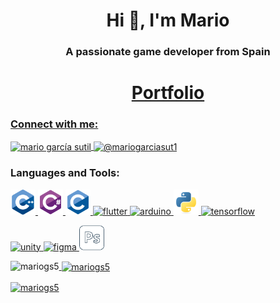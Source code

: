 <h1 align="center">Hi 👋, I'm Mario</h1>
<h3 align="center">A passionate game developer from Spain</h3>

<a href="https://mariogs5.github.io/Portfolio/" target="_blank" rel="noreferrer"><h1 align="center">Portfolio </h1>
  
<h3 align="left">Connect with me:</h3>
<p align="left">
<a href="https://www.linkedin.com/in/mario-garcía-sutil-7086072b2/" target="blank"><img align="center" src="https://raw.githubusercontent.com/rahuldkjain/github-profile-readme-generator/master/src/images/icons/Social/linked-in-alt.svg" alt="mario garcía sutil" height="30" width="40" /> </a>
<a href="https://twitter.com/@mariogarciasut1" target="blank"><img align="center" src="https://raw.githubusercontent.com/rahuldkjain/github-profile-readme-generator/master/src/images/icons/Social/twitter.svg" alt="@mariogarciasut1" height="30" width="40" /> </a>
</p>

<h3 align="left">Languages and Tools:</h3>
<p align="left">  </a> </a> </a> </a> </a> </a> </a> </a> </a> </a> </p>

<a href="https://www.w3schools.com/cpp/" target="_blank" rel="noreferrer"> <img src="https://raw.githubusercontent.com/devicons/devicon/master/icons/cplusplus/cplusplus-original.svg" alt="cplusplus" width="40" height="40"/>
<a href="https://www.w3schools.com/cs/" target="_blank" rel="noreferrer"> <img src="https://raw.githubusercontent.com/devicons/devicon/master/icons/csharp/csharp-original.svg" alt="csharp" width="40" height="40"/> 
<a href="https://www.cprogramming.com/" target="_blank" rel="noreferrer"> <img src="https://raw.githubusercontent.com/devicons/devicon/master/icons/c/c-original.svg" alt="c" width="40" height="40"/> 
<a href="https://flutter.dev" target="_blank" rel="noreferrer"> <img src="https://www.vectorlogo.zone/logos/flutterio/flutterio-icon.svg" alt="flutter" width="40" height="40"/> 
<a href="https://www.arduino.cc/" target="_blank" rel="noreferrer"> <img src="https://cdn.worldvectorlogo.com/logos/arduino-1.svg" alt="arduino" width="40" height="40"/>
<a href="https://www.python.org" target="_blank" rel="noreferrer"> <img src="https://raw.githubusercontent.com/devicons/devicon/master/icons/python/python-original.svg" alt="python" width="40" height="40"/>
<a href="https://www.tensorflow.org" target="_blank" rel="noreferrer"> <img src="https://www.vectorlogo.zone/logos/tensorflow/tensorflow-icon.svg" alt="tensorflow" width="40" height="40"/>

<a href="https://unity.com/" target="_blank" rel="noreferrer"> <img src="https://www.vectorlogo.zone/logos/unity3d/unity3d-icon.svg" alt="unity" width="40" height="40"/> 
<a href="https://www.figma.com/" target="_blank" rel="noreferrer"> <img src="https://www.vectorlogo.zone/logos/figma/figma-icon.svg" alt="figma" width="40" height="40"/> 
<a href="https://www.photoshop.com/en" target="_blank" rel="noreferrer"> <img src="https://raw.githubusercontent.com/devicons/devicon/master/icons/photoshop/photoshop-line.svg" alt="photoshop" width="40" height="40"/>

<p><img align="left" src="https://github-readme-stats.vercel.app/api/top-langs?username=mariogs5&show_icons=true&locale=en&layout=compact" alt="mariogs5" /></p>

<p>&nbsp;<img align="center" src="https://github-readme-stats.vercel.app/api?username=mariogs5&show_icons=true&locale=en" alt="mariogs5" /></p>

<p><img align="center" src="https://github-readme-streak-stats.herokuapp.com/?user=mariogs5&" alt="mariogs5" /></p>

